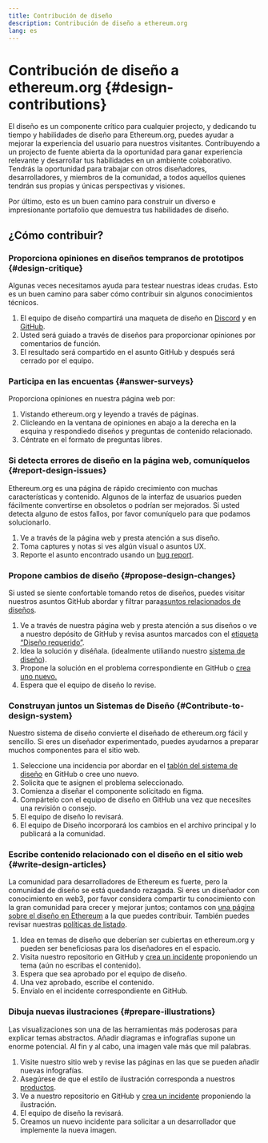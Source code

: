 ```yaml
---
title: Contribución de diseño
description: Contribución de diseño a ethereum.org
lang: es
---
```


# Contribución de diseño a ethereum.org \{#design-contributions}

El diseño es un componente crítico para cualquier projecto, y dedicando tu tiempo y habilidades de diseño para Ethereum.org, puedes ayudar a mejorar la experiencia del usuario para nuestros visitantes. Contribuyendo a un projecto de fuente abierta da la oportunidad para ganar experiencia relevante y desarrollar tus habilidades en un ambiente colaborativo. Tendrás la oportunidad para trabajar con otros diseñadores, desarrolladores, y miembros de la comunidad, a todos aquellos quienes tendrán sus propias y únicas perspectivas y visiones.

Por último, esto es un buen camino para construir un diverso e impresionante portafolio que demuestra tus habilidades de diseño.

## ¿Cómo contribuir?

### <Emoji text=":one:" size={1} /> Proporciona opiniones en diseños tempranos de prototipos \{#design-critique}

Algunas veces necesitamos ayuda para testear nuestras ideas crudas. Esto es un buen camino para saber cómo contribuir sin algunos conocimientos técnicos.

1. El equipo de diseño compartirá una maqueta de diseño en [Discord](https://discord.com/invite/CetY6Y4) y en [GitHub](https://github.com/ethereum/ethereum-org-website/labels/design%20required%20%F0%9F%8E%A8).
2. Usted será guiado a través de diseños para proporcionar opiniones por comentarios de función.
3. El resultado será compartido en el asunto GitHub y después será cerrado por el equipo.

### <Emoji text=":two:" size={1} /> Participa en las encuentas \{#answer-surveys}

Proporciona opiniones en nuestra página web por:

1. Vistando ethereum.org y leyendo a través de páginas.
2. Clicleando en la ventana de opiniones en abajo a la derecha en la esquina y respondiedo diseños y preguntas de contenido relacionado.
3. Céntrate en el formato de preguntas libres.

### <Emoji text=":three:" size={1} /> Si detecta errores de diseño en la página web, comuníquelos \{#report-design-issues}

Ethereum.org es una página de rápido crecimiento con muchas características y contenido. Algunos de la interfaz de usuarios pueden fácilmente convertirse en obsoletos o podrían ser mejorados. Si usted detecta alguno de estos fallos, por favor comuníquelo para que podamos solucionarlo.

1. Ve a través de la página web y presta atención a sus diseño.
2. Toma captures y notas si ves algún visual o asuntos UX.
3. Reporte el asunto encontrado usando un [bug report](https://github.com/ethereum/ethereum-org-website/issues/new/choose).

### <Emoji text=":four:" size={1} /> Propone cambios de diseño \{#propose-design-changes}

Si usted se siente confortable tomando retos de diseños, puedes visitar nuestros asuntos GitHub abordar y filtrar para[asuntos relacionados de diseños](https://github.com/ethereum/ethereum-org-website/labels/design%20required%20%F0%9F%8E%A8).

1. Ve a través de nuestra página web y presta atención a sus diseños o ve a nuestro depósito de GitHub y revisa asuntos marcados con el [etiqueta “Diseño requerido”](https://github.com/ethereum/ethereum-org-website/labels/design%20required%20%F0%9F%8E%A8).
2. Idea la solución y diséñala. (idealmente utiliando nuestro [sistema de diseño](https://www.figma.com/community/file/1134414495420383395)).
3. Propone la solución en el problema correspondiente en GitHub o [crea uno nuevo.](https://github.com/ethereum/ethereum-org-website/issues/new?assignees=&labels=feature+%3Asparkles%3A&template=feature_request.yaml&title=Feature+request)
4. Espera que el equipo de diseño lo revise.

### <Emoji text=":five:" size={1} /> Construyan juntos un Sistemas de Diseño \{#Contribute-to-design-system}

Nuestro sistema de diseño convierte el diseñado de ethereum.org fácil y sencillo. Si eres un diseñador experimentado, puedes ayudarnos a preparar muchos componentes para el sitio web.

1. Seleccione una incidencia por abordar en el [tablón del sistema de diseño](https://github.com/ethereum/ethereum-org-website/labels/design%20system) en GitHub o cree uno nuevo.
2. Solicita que te asignen el problema seleccionado.
3. Comienza a diseñar el componente solicitado en figma.
4. Compártelo con el equipo de diseño en GitHub una vez que necesites una revisión o consejo.
5. El equipo de diseño lo revisará.
6. El equipo de Diseño incorporará los cambios en el archivo principal y lo publicará a la comunidad.

### <Emoji text=":six:" size={1} /> Escribe contenido relacionado con el diseño en el sitio web \{#write-design-articles}

La comunidad para desarrolladores de Ethereum es fuerte, pero la comunidad de diseño se está quedando rezagada. Si eres un diseñador con conocimiento en web3, por favor considera compartir tu conocimiento con la gran comunidad para crecer y mejorar juntos; contamos con [una página sobre el diseño en Ethereum](/developers/docs/design-and-ux/) a la que puedes contribuir. También puedes revisar nuestras [políticas de listado](/contributing/design/adding-design-resources).

1. Idea en temas de diseño que deberían ser cubiertas en ethereum.org y pueden ser beneficiosas para los diseñadores en el espacio.
2. Visita nuestro repositorio en GitHub y [crea un incidente](https://github.com/ethereum/ethereum-org-website/issues/new) proponiendo un tema (aún no escribas el contenido).
3. Espera que sea aprobado por el equipo de diseño.
4. Una vez aprobado, escribe el contenido.
5. Envíalo en el incidente correspondiente en GitHub.

### <Emoji text=":seven:" size={1} /> Dibuja nuevas ilustraciones \{#prepare-illustrations}

Las visualizaciones son una de las herramientas más poderosas para explicar temas abstractos. Añadir diagramas e infografías supone un enorme potencial. Al fin y al cabo, una imagen vale más que mil palabras.

1. Visite nuestro sitio web y revise las páginas en las que se pueden añadir nuevas infografías.
2. Asegúrese de que el estilo de ilustración corresponda a nuestros [productos](/assets/).
3. Ve a nuestro repositorio en GitHub y [crea un incidente](https://github.com/ethereum/ethereum-org-website/issues/new) proponiendo la ilustración.
4. El equipo de diseño la revisará.
5. Creamos un nuevo incidente para solicitar a un desarrollador que implemente la nueva imagen.
